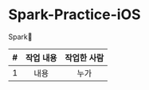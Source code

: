 # Spark-Practice-iOS

Spark🎇

| # |  작업 내용  |  작업한 사람  | 
|:----------:|:-------------:|:------:|
| 1 | 내용 | 누가 |
